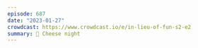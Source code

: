 ```yaml
---
episode: 687
date: "2023-01-27"
crowdcast: https://www.crowdcast.io/e/in-lieu-of-fun-s2-e2
summary: 🧀 Cheese night
---
```

